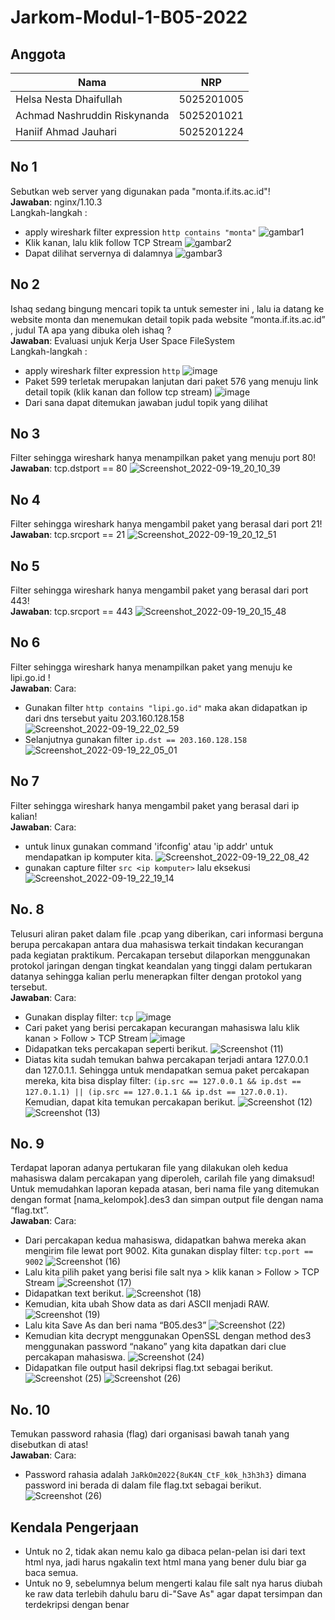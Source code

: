 # Jarkom-Modul-1-B05-2022

## Anggota 
Nama            | NRP
-------------   | -------------
Helsa Nesta Dhaifullah  | 5025201005
Achmad Nashruddin Riskynanda    | 5025201021
Haniif Ahmad Jauhari  | 5025201224

## No 1
Sebutkan web server yang digunakan pada "monta.if.its.ac.id"! </br>
**Jawaban**: nginx/1.10.3 </br>
Langkah-langkah :
- apply wireshark filter expression `http contains "monta"`
![gambar1](https://user-images.githubusercontent.com/70515589/191040421-450e0761-91e9-45a2-93b1-a82c0610eb1f.png)
- Klik kanan, lalu klik follow TCP Stream
![gambar2](https://user-images.githubusercontent.com/70515589/191040603-b8d0173c-3e45-4ca0-b7fc-8e51c214e680.png)
- Dapat dilihat servernya di dalamnya
![gambar3](https://user-images.githubusercontent.com/70515589/191040610-e1233765-31d7-4167-b095-8f7ead5d58e7.png)

## No 2
Ishaq sedang bingung mencari topik ta untuk semester ini , lalu ia datang ke website monta dan menemukan detail topik pada website “monta.if.its.ac.id” , judul TA apa yang dibuka oleh ishaq ? </br>
**Jawaban**: Evaluasi unjuk Kerja User Space FileSystem </br>
Langkah-langkah :
- apply wireshark filter expression `http`
![image](https://user-images.githubusercontent.com/70515589/191042533-b796d7b2-0804-4c79-91c0-60953156f304.png)
- Paket 599 terletak merupakan lanjutan dari paket 576 yang menuju link detail topik (klik kanan dan follow tcp stream)
![image](https://user-images.githubusercontent.com/70515589/191043039-7fd89d2f-451a-4107-9a75-232e6e4a9e9b.png)
-  Dari sana dapat ditemukan jawaban judul topik yang dilihat

## No 3
Filter sehingga wireshark hanya menampilkan paket yang menuju port 80!</br>
**Jawaban**: tcp.dstport == 80
![Screenshot_2022-09-19_20_10_39](https://user-images.githubusercontent.com/91010605/191045857-47788df2-27c9-41ae-b4fd-a4ecf223ec66.png)
## No 4
Filter sehingga wireshark hanya mengambil paket yang berasal dari port 21!</br>
**Jawaban**: tcp.srcport == 21
![Screenshot_2022-09-19_20_12_51](https://user-images.githubusercontent.com/91010605/191047001-accbdc45-4529-4475-85d9-0927d3d5e8b8.png)
## No 5
Filter sehingga wireshark hanya mengambil paket yang berasal dari port 443!</br>
**Jawaban**: tcp.srcport == 443
![Screenshot_2022-09-19_20_15_48](https://user-images.githubusercontent.com/91010605/191048767-d4a57e90-46c1-4662-b795-69667437597c.png)
## No 6
Filter sehingga wireshark hanya menampilkan paket yang menuju ke lipi.go.id !</br>
**Jawaban**: Cara:
- Gunakan filter `http contains "lipi.go.id"` maka akan didapatkan ip dari dns tersebut yaitu 203.160.128.158
![Screenshot_2022-09-19_22_02_59](https://user-images.githubusercontent.com/91010605/191049310-059736a7-81e2-4c3f-8322-a0ab52ebd547.png)
- Selanjutnya gunakan filter `ip.dst == 203.160.128.158`
![Screenshot_2022-09-19_22_05_01](https://user-images.githubusercontent.com/91010605/191049664-2fbb07bc-b2d8-4973-aa1f-291987968912.png)
## No 7
Filter sehingga wireshark hanya mengambil paket yang berasal dari ip kalian!</br>
**Jawaban**: Cara:
- untuk linux gunakan command 'ifconfig' atau 'ip addr' untuk mendapatkan ip komputer kita.
![Screenshot_2022-09-19_22_08_42](https://user-images.githubusercontent.com/91010605/191050519-fb9990ab-e03b-4f21-8c9c-b8b6a7bbc90c.png)
- gunakan capture filter `src <ip komputer>` lalu eksekusi
![Screenshot_2022-09-19_22_19_14](https://user-images.githubusercontent.com/91010605/191052887-b1ba1faa-5c85-4f75-9204-017ff35b87ff.png)

## No. 8
Telusuri aliran paket dalam file .pcap yang diberikan, cari informasi berguna berupa percakapan antara dua mahasiswa terkait tindakan kecurangan pada kegiatan praktikum. Percakapan tersebut dilaporkan menggunakan protokol jaringan dengan tingkat keandalan yang tinggi dalam pertukaran datanya sehingga kalian perlu menerapkan filter dengan protokol yang tersebut.<br>
**Jawaban**: Cara:
- Gunakan display filter: `tcp`
![image](https://user-images.githubusercontent.com/100585249/191056255-1ada60d6-bdf0-471c-a287-4e1bd848c3f3.png)
- Cari paket yang berisi percakapan kecurangan mahasiswa lalu klik kanan > Follow > TCP Stream
![image](https://user-images.githubusercontent.com/100585249/191056792-d4396ced-ee30-46d3-9b9f-0c15ff63c4c2.png)
- Didapatkan teks percakapan seperti berikut.
![Screenshot (11)](https://user-images.githubusercontent.com/100585249/191056925-3e6cba8e-3988-49f0-ad54-59941f0e0f0f.png)
- Diatas kita sudah temukan bahwa percakapan terjadi antara 127.0.0.1 dan 127.0.1.1. Sehingga untuk mendapatkan semua paket percakapan mereka, kita bisa display filter: `(ip.src == 127.0.0.1 && ip.dst == 127.0.1.1) || (ip.src == 127.0.1.1 && ip.dst == 127.0.0.1)`. Kemudian, dapat kita temukan percakapan berikut.
![Screenshot (12)](https://user-images.githubusercontent.com/100585249/191057177-86454ea1-f804-4c25-ab4d-d3c61f1f201f.png)
![Screenshot (13)](https://user-images.githubusercontent.com/100585249/191057195-8b1b9190-0055-4d67-8164-1e3733a6daf1.png)

## No. 9
Terdapat laporan adanya pertukaran file yang dilakukan oleh kedua mahasiswa dalam percakapan yang diperoleh, carilah file yang dimaksud! Untuk memudahkan laporan kepada atasan, beri nama file yang ditemukan dengan format [nama_kelompok].des3 dan simpan output file dengan nama “flag.txt”.</br>
**Jawaban**: Cara:
- Dari percakapan kedua mahasiswa, didapatkan bahwa mereka akan mengirim file lewat port 9002. Kita gunakan display filter:
`tcp.port == 9002`
![Screenshot (16)](https://user-images.githubusercontent.com/100585249/191057508-8e9dd31f-c13c-45b7-8f6d-dd455bd85bf1.png)
- Lalu kita pilih paket yang berisi file salt nya > klik kanan > Follow > TCP Stream
![Screenshot (17)](https://user-images.githubusercontent.com/100585249/191057686-d22b0811-ba52-4edf-b57c-403a2c5a0dc7.png)
- Didapatkan text berikut.
![Screenshot (18)](https://user-images.githubusercontent.com/100585249/191057729-63760c11-b7e6-4f64-8b33-17f0ea2c8231.png)
- Kemudian, kita ubah Show data as dari ASCII menjadi RAW.
![Screenshot (19)](https://user-images.githubusercontent.com/100585249/191057758-aae4ced4-6893-499c-88e3-094e273620bc.png)
- Lalu kita Save As dan beri nama “B05.des3”
![Screenshot (22)](https://user-images.githubusercontent.com/100585249/191057895-186c8794-5318-4ca6-9e78-9c15939b5ebf.png)
- Kemudian kita decrypt menggunakan OpenSSL dengan method des3 menggunakan password “nakano” yang kita dapatkan dari clue percakapan mahasiswa.
![Screenshot (24)](https://user-images.githubusercontent.com/100585249/191057910-8233ee3a-7f2e-4ee6-a7c7-8182cc30e2ca.png)
- Didapatkan file output hasil dekripsi flag.txt sebagai berikut.
![Screenshot (25)](https://user-images.githubusercontent.com/100585249/191057970-898ee3c1-5222-4736-9155-b870854e3366.png)
![Screenshot (26)](https://user-images.githubusercontent.com/100585249/191057992-eec5418e-6b0a-407f-956b-dfd9cbaffcf0.png)

## No. 10
Temukan password rahasia (flag) dari organisasi bawah tanah yang disebutkan di atas!</br>
**Jawaban**: Cara:
- Password rahasia adalah `JaRkOm2022{8uK4N_CtF_k0k_h3h3h3}` dimana password ini berada di dalam file flag.txt sebagai berikut.
![Screenshot (26)](https://user-images.githubusercontent.com/100585249/191058247-25b8465f-0039-40bb-b9af-335135162de4.png)

## Kendala Pengerjaan
- Untuk no 2, tidak akan nemu kalo ga dibaca pelan-pelan isi dari text html nya, jadi harus ngakalin text html mana yang bener dulu biar ga baca semua.
- Untuk no 9, sebelumnya belum mengerti kalau file salt nya harus diubah ke raw data terlebih dahulu baru di-"Save As" agar dapat tersimpan dan terdekripsi dengan benar
